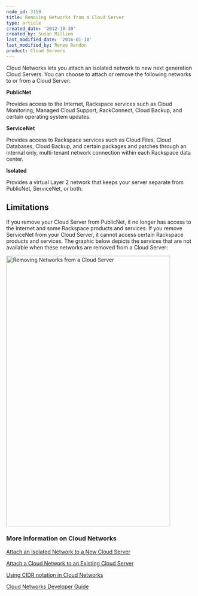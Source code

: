 ```yaml
---
node_id: 3150
title: Removing Networks from a Cloud Server
type: article
created_date: '2012-10-30'
created_by: Susan Million
last_modified_date: '2016-01-10'
last_modified_by: Renee Rendon
product: Cloud Servers
---
```


Cloud Networks lets you attach an isolated network to new next
generation Cloud Servers. You can choose to attach or remove the
following networks to or from a Cloud Server:

**PublicNet**

Provides access to the Internet, Rackspace services such as Cloud
Monitoring, Managed Cloud Support, RackConnect, Cloud Backup, and
certain operating system updates.

**ServiceNet**

Provides access to Rackspace services such as Cloud Files, Cloud
Databases, Cloud Backup, and certain packages and patches through an
internal only, multi-tenant network connection within each Rackspace
data center.

**Isolated**

Provides a virtual Layer 2 network that keeps your server separate from
PublicNet, ServiceNet, or both.

<span>Limitations</span>
------------------------

If you remove your Cloud Server from PublicNet, it no longer has access
to the Internet and some Rackspace products and services. If you remove
ServiceNet from your Cloud Server, it cannot access certain Rackspace
products and services. The graphic below depicts the services that are
not available when these networks are removed from a Cloud Server:

<img src="http://www.rackspace.com/knowledge_center/sites/default/files/field/image/cloud-networks-infographic-revised4.png" alt="Removing Networks from a Cloud Server" width="438" height="722" />

### More Information on Cloud Networks

[Attach an Isolated Network to a New Cloud
Server](/how-to/create-an-isolated-cloud-network-and-attach-it-to-a-server "Attach an Isolated Network to a New Cloud Server")

[Attach a Cloud Network to an Existing Cloud
Server](/how-to/attach-a-cloud-network-to-an-existing-cloud-server "Attach an Isolated Network to an Existing Cloud Server")

[Using CIDR notation in Cloud
Networks](/how-to/using-cidr-notation-in-cloud-networks "CIDR Notation")

[Cloud Networks Developer Guide](https://developer.rackspace.com/docs/)



